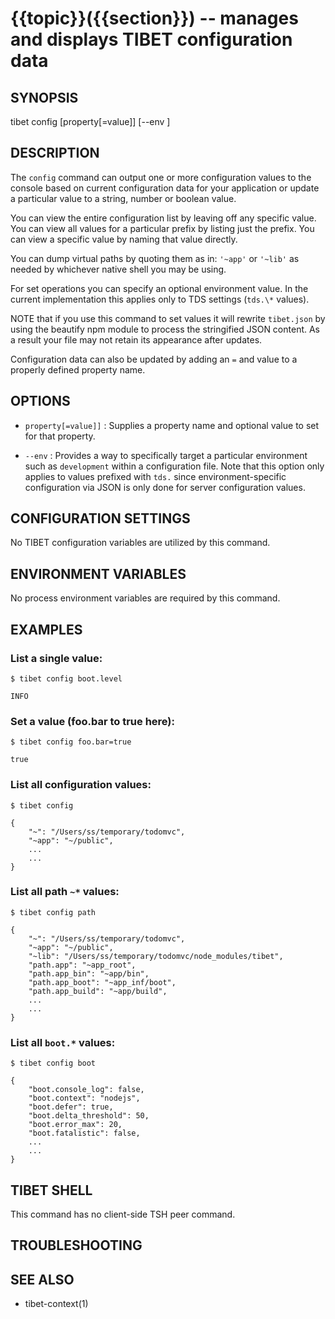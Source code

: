 {{topic}}({{section}}) -- manages and displays TIBET configuration data
=============================================

## SYNOPSIS

tibet config [property[=value]] [--env <env>]

## DESCRIPTION

The `config` command can output one or more configuration values to the
console based on current configuration data for your application or
update a particular value to a string, number or boolean value.

You can view the entire configuration list by leaving off any specific
value. You can view all values for a particular prefix by listing just
the prefix. You can view a specific value by naming that value directly.

You can dump virtual paths by quoting them as in: `'~app'` or `'~lib'` as needed
by whichever native shell you may be using.

For set operations you can specify an optional environment value. In the
current implementation this applies only to TDS settings (`tds.\*` values).

NOTE that if you use this command to set values it will rewrite `tibet.json`
by using the beautify npm module to process the stringified JSON content.
As a result your file may not retain its appearance after updates.

Configuration data can also be updated by adding an `=` and value to
a properly defined property name.

## OPTIONS

  * `property[=value]]` :
    Supplies a property name and optional value to set for that property.

  * `--env` :
    Provides a way to specifically target a particular environment such as
`development` within a configuration file. Note that this option only applies to
values prefixed with `tds.` since environment-specific configuration via JSON is
only done for server configuration values.

## CONFIGURATION SETTINGS

No TIBET configuration variables are utilized by this command.

## ENVIRONMENT VARIABLES

No process environment variables are required by this command.

## EXAMPLES

### List a single value:

    $ tibet config boot.level

    INFO

### Set a value (foo.bar to true here):

    $ tibet config foo.bar=true

    true

### List all configuration values:

    $ tibet config

    {
        "~": "/Users/ss/temporary/todomvc",
        "~app": "~/public",
        ...
        ...
    }

### List all path `~*` values:

    $ tibet config path

    {
        "~": "/Users/ss/temporary/todomvc",
        "~app": "~/public",
        "~lib": "/Users/ss/temporary/todomvc/node_modules/tibet",
        "path.app": "~app_root",
        "path.app_bin": "~app/bin",
        "path.app_boot": "~app_inf/boot",
        "path.app_build": "~app/build",
        ...
        ...
    }

### List all `boot.*` values:

    $ tibet config boot

    {
        "boot.console_log": false,
        "boot.context": "nodejs",
        "boot.defer": true,
        "boot.delta_threshold": 50,
        "boot.error_max": 20,
        "boot.fatalistic": false,
        ...
        ...
    }

## TIBET SHELL

This command has no client-side TSH peer command.

## TROUBLESHOOTING


## SEE ALSO

  * tibet-context(1)
